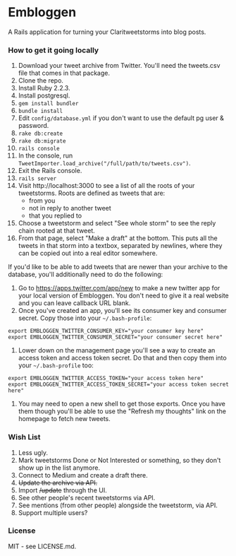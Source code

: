 # Embloggen

A Rails application for turning your Claritweetstorms into blog posts.

### How to get it going locally

  1. Download your tweet archive from Twitter. You'll need the tweets.csv file that comes in that package.
  1. Clone the repo.
  1. Install Ruby 2.2.3.
  1. Install postgresql.
  1. `gem install bundler`
  1. `bundle install`
  1. Edit `config/database.yml` if you don't want to use the default pg user & password.
  1. `rake db:create`
  1. `rake db:migrate`
  1. `rails console`
  1. In the console, run `TweetImporter.load_archive("/full/path/to/tweets.csv")`.
  1. Exit the Rails console.
  1. `rails server`
  1. Visit http://localhost:3000 to see a list of all the roots of your tweetstorms. Roots are defined as tweets that are:
      * from you
      * not in reply to another tweet
      * that you replied to 
  1. Choose a tweetstorm and select "See whole storm" to see the reply chain rooted at that tweet.
  1. From that page, select "Make a draft" at the bottom. This puts all the tweets in that storm into a textbox, separated by newlines, where they can be copied out into a real editor somewhere.
  
If you'd like to be able to add tweets that are newer than your archive to the database, you'll additionally need to do the following:

  1. Go to https://apps.twitter.com/app/new to make a new twitter app for your local version of Embloggen. You don't need to give it a real website and you can leave callback URL blank.
  1. Once you've created an app, you'll see its consumer key and consumer secret. Copy those into your `~/.bash-profile`:
```
export EMBLOGGEN_TWITTER_CONSUMER_KEY="your consumer key here"
export EMBLOGGEN_TWITTER_CONSUMER_SECRET="your consumer secret here"
```
  1. Lower down on the management page you'll see a way to create an access token and access token secret. Do that and then copy them into your `~/.bash-profile` too:
```
export EMBLOGGEN_TWITTER_ACCESS_TOKEN="your access token here"
export EMBLOGGEN_TWITTER_ACCESS_TOKEN_SECRET="your access token secret here"
```
  1. You may need to open a new shell to get those exports. Once you have them though you'll be able to use the "Refresh my thoughts" link on the homepage to fetch new tweets.
    
### Wish List

  1. Less ugly.
  1. Mark tweetstorms Done or Not Interested or something, so they don't show up in the list anymore.
  1. Connect to Medium and create a draft there.
  1. ~~Update the archive via API.~~
  1. Import ~~/update~~ through the UI.
  1. See other people's recent tweetstorms via API.
  1. See mentions (from other people) alongside the tweetstorm, via API.
  1. Support multiple users?

### License

MIT - see LICENSE.md.

